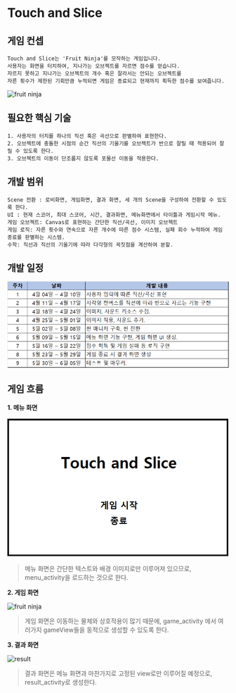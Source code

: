 # Touch and Slice

## 게임 컨셉
```
Touch and Slice는 'Fruit Ninja'를 모작하는 게임입니다. 
사용자는 화면을 터치하여, 지나가는 오브젝트를 자르면 점수를 얻습니다. 
자르지 못하고 지나가는 오브젝트의 개수 혹은 잘라서는 안되는 오브젝트를 
자른 횟수가 제한된 기회만큼 누적되면 게임은 종료되고 현재까지 획득한 점수를 보여줍니다.
```
![fruit ninja](https://www.windowscentral.com/sites/wpcentral.com/files/styles/large/public/postimages/5516/FruitNinja.jpg)

## 필요한 핵심 기술
```
1. 사용자의 터치를 하나의 직선 혹은 곡선으로 판별하여 표현한다.
2. 오브젝트에 충돌한 시점의 순간 직선의 기울기를 오브젝트가 반으로 잘릴 때 적용되어 잘릴 수 있도록 한다.
3. 오브젝트의 이동이 단조롭지 않도록 포물선 이동을 적용한다.
```

## 개발 범위
```
Scene 전환 : 로비화면, 게임화면, 결과 화면, 세 개의 Scene을 구성하여 전환할 수 있도록 한다.
UI : 현재 스코어, 최대 스코어, 시간, 결과화면, 메뉴화면에서 타이틀과 게임시작 메뉴.
게임 오브젝트: Canvas로 표현하는 간단한 직선/곡선, 이미지 오브젝트
게임 로직: 자른 횟수와 연속으로 자른 개수에 따른 점수 시스템, 실패 회수 누적하여 게임 종료를 판별하는 시스템.
수학: 직선과 직선의 기울기에 따라 다각형의 꼭짓점을 계산하여 분할.
```

## 개발 일정
![schedule](../image/schedule.png)

## 게임 흐름
**1. 메뉴 화면**

![menu](../image/menu.png)
> 메뉴 화면은 간단한 텍스트와 배경 이미지로만 이루어져 있으므로, menu_activity을 로드하는 것으로 한다.

**2. 게임 화면**

![fruit ninja](https://www.windowscentral.com/sites/wpcentral.com/files/styles/large/public/postimages/5516/FruitNinja.jpg)
> 게임 화면은 이동하는 물체와 상호작용이 많기 때문에, game_activity 에서 여러가지 gameView들을 동적으로 생성할 수 있도록 한다.

**3. 결과 화면**

![result](https://appsgag.com/screenshots/1604218993.fruitninja-apk-install.jpg)
> 결과 화면은 메뉴 화면과 마찬가지로 고정된 view로만 이루어질 예정으로, result_activity로 생성한다.
